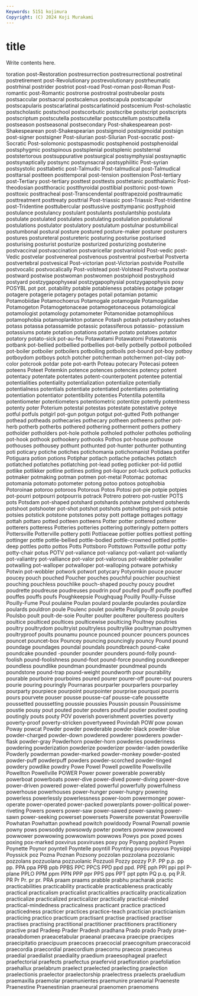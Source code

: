 ```yaml
---
Keywords: 5151 kojimura
Copyright: (C) 2024 Koji Murakami
---
```


# title

Write contents here.



toration post-Restoration postresurrection postresurrectional postretinal postretirement post-Revolutionary postrevolutionary postrheumatic
postrhinal postrider postriot post-road Post-roman post-Roman Post-romantic post-Romantic postrorse postrostral
postrubeolar posts postsaccular postsacral postscalenus postscapula postscapular postscapularis postscarlatinal postscarlatinoid
postscenium Post-scholastic postscholastic postschool postscorbutic postscribe postscript postscripts postscriptum postscutella
postscutellar postscutellum postscuttella postseason postseasonal postsecondary Post-shakespearean post-Shakespearean post-Shakespearian postsigmoid
postsigmoidal postsign post-signer postsigner Post-silurian post-Silurian Post-socratic post-Socratic Post-solomonic postspasmodic
postsphenoid postsphenoidal postsphygmic postspinous postsplenial postsplenic poststernal poststertorous postsuppurative postsurgical
postsymphysial postsynaptic postsynaptically postsync postsynsacral postsyphilitic Post-syrian postsystolic posttabetic post-Talmudic
Post-talmudical post-Talmudical posttarsal postteen posttemporal post-tension posttension Post-tertiary post-Tertiary post-tertiary
posttest posttests posttetanic postthalamic Post-theodosian postthoracic postthyroidal posttibial posttonic post-town
posttoxic posttracheal post-Transcendental posttrapezoid posttraumatic posttreatment posttreaty posttrial Post-triassic post-Triassic
Post-tridentine post-Tridentine posttubercular posttussive posttympanic posttyphoid postulance postulancy postulant postulants
postulantship postulata postulate postulated postulates postulating postulation postulational postulations postulator
postulatory postulatum postulnar postumbilical postumbonal postural posture postured posture-maker posturer
posturers postures postureteral postureteric posturing posturise posturised posturising posturist posturize
posturized posturizing postuterine postvaccinal postvaccination postvaricellar postvarioloid Post-vedic post-Vedic postvelar
postvenereal postvenous postventral postverbal Postverta postvertebral postvesical Post-victorian post-Victorian postvide
Postville postvocalic postvocalically Post-volstead post-Volstead Postvorta postwar postward postwise postwoman
postwomen postxiphoid postxyphoid postyard postzygapophyseal postzygapophysial postzygapophysis posy POSYBL pot
pot. potability potable potableness potables potage potager potagere potagerie potagery
potages potail potamian potamic Potamobiidae Potamochoerus Potamogale potamogale Potamogalidae Potamogeton
Potamogetonaceae potamogetonaceous potamological potamologist potamology potamometer Potamonidae potamophilous potamophobia potamoplankton
potance Potash potash potashery potashes potass potassa potassamide potassic potassiferous
potassio- potassium potassiums potate potation potations potative potato potatoes potator
potatory potato-sick pot-au-feu Potawatami Potawatomi Potawatomis potbank pot-bellied potbellied potbellies
pot-belly potbelly potboil potboiled pot-boiler potboiler potboilers potboiling potboils pot-bound
pot-boy potboy potboydom potboys potch potcher potcherman potchermen pot-clay pot-color
potcrook potdar pote pot-earth Poteau potecary Potecasi poteen poteens Poteet
Potemkin potence potences potencies potency potent potentacy potentate potentates potent-counterpotent
potentee potential potentialities potentiality potentialization potentialize potentially potentialness potentials potentiate
potentiated potentiates potentiating potentiation potentiator potentibility potenties Potentilla potentilla potentiometer
potentiometers potentiometric potentize potently potentness potenty poter Poterium potestal potestas
potestate potestative poteye potful potfuls potgirl pot-gun potgun potgut pot-gutted
Poth pothanger pothead potheads pothecaries pothecary potheen potheens pother pot-herb
potherb potherbs pothered pothering potherment pothers pothery potholder potholders pot-hole
pothole potholed potholer potholes potholing pot-hook pothook pothookery pothooks Pothos
pot-house pothouse pothouses pothousey pothunt pothunted pot-hunter pothunter pothunting poti
poticary potiche potiches potichomania potichomanist Potidaea potifer Potiguara potion potions
Potiphar potlach potlache potlaches potlatch potlatched potlatches potlatching pot-lead potleg
potlicker pot-lid potlid potlike potlikker potline potlines potling pot-liquor pot-luck
potluck potlucks potmaker potmaking potman potmen pot-metal Potomac potomac potomania
potomato potometer potong potoo potoos potophobia Potoroinae potoroo potoroos Potorous
Potos Potosi pot-pie potpie potpies pot-pourri potpourri potpourris potrack Potrero
potrero pot-rustler POTS pots Potsdam pot-shaped potshard potshards potshaw potsherd
potsherds potshoot potshooter pot-shot potshot potshots potshotting pot-sick potsie potsies
potstick potstone potstones potsy pott pottage pottages pottagy pottah pottaro
potted potteen potteens Potter potter pottered potterer potterers potteress Potteries
potteries pottering potteringly pottern potters Pottersville Potterville pottery potti Pottiaceae
pottier potties pottiest potting pottinger pottle pottle-bellied pottle-bodied pottle-crowned pottled
pottle-deep pottles potto pottos Potts Pottsboro Pottstown Pottsville pottur potty
potty-chair potus POTV pot-valiance pot-valiancy pot-valiant pot-valiantly pot-valiantry pot-valliance pot-valor
pot-valorous pot-wabbler potwaller potwalling pot-walloper potwalloper pot-walloping potware potwhisky Potwin
pot-wobbler potwork potwort potycary Potyomkin pouce poucer poucey pouch pouched
Poucher pouches pouchful pouchier pouchiest pouching pouchless pouchlike pouch-shaped pouchy
poucy poudret poudrette poudreuse poudreuses poudrin pouf poufed pouff pouffe
pouffed pouffes pouffs poufs Poughkeepsie Poughquag Pouilly Pouilly-Fuisse Pouilly-Fume Poul
poulaine Poulan poulard poularde poulardes poulardize poulards pouldron poule Poulenc
poulet poulette Pouligny-St poulp poulpe Poulsbo poult poult-de-soie Poulter poulter
poulterer poulteress poulters poultice poulticed poultices poulticewise poulticing Poultney poultries
poultry poultrydom poultryist poultryless poultrylike poultryman poultrymen poultryproof poults pounamu
pounce pounced pouncer pouncers pounces pouncet pouncet-box Pouncey pouncing pouncingly
pouncy Pound pound poundage poundages poundal poundals poundbreach pound-cake poundcake
pounded -pounder pounder pounders pound-folly pound-foolish pound-foolishness pound-foot pound-force pounding
poundkeeper poundless poundlike poundman poundmaster poundmeal pounds poundstone pound-trap pound-weight
poundworth pour pourability pourable pourboire pourboires poured pourer pourer-off pourer-out
pourers pourie pouring pouringly Pournaras pourparler pourparlers pourparley pourparty pourpiece
pourpoint pourpointer pourprise pourquoi pourris pours pourvete pouser pousse pousse-caf
pousse-cafe poussette poussetted poussetting poussie poussies Poussin poussin Poussinisme poustie
pousy pout pouted pouter pouters poutful poutier poutiest pouting poutingly
pouts pouty POV poverish poverishment poverties poverty poverty-proof poverty-stricken povertyweed
Povindah POW pow powan Poway powcat Powder powder powderable powder-black
powder-blue powder-charged powder-down powdered powderer powderers powder-flask powder-gray Powderhorn powder-horn
powderies powderiness powdering powderization powderize powderizer powder-laden powderlike Powderly powderman
powder-marked powder-monkey powder-posted powder-puff powderpuff powders powder-scorched powder-tinged powdery powdike
powdry Powe Powel Powell powellite Powellsville Powellton Powellville POWER Power
power powerable powerably powerboat powerboats power-dive power-dived power-diving power-dove power-driven
powered power-elated powerful powerfully powerfulness powerhouse powerhouses power-hunger power-hungry powering
powerless powerlessly powerlessness power-loom powermonger power-operate power-operated power-packed powerplants power-political
power-riveting Powers powers power-saw power-sawed power-sawing power-sawn power-seeking powerset powersets
Powersite powerstat Powersville Powhatan Powhattan powhead powitch powldoody Pownal Pownall
pownie powny pows powsoddy powsowdy powter powters powwow powwowed powwower
powwowing powwowism powwows Powys pox poxed poxes poxing pox-marked poxvirus
poxviruses poxy poy Poyang poybird Poyen Poynette Poynor poyntell Poyntelle
poyntill Poynting poyou poyous Poysippi Poyssick poz Pozna Poznan Pozsony
pozzolan pozzolana pozzolanic pozzolans pozzuolana pozzuolanic Pozzuoli Pozzy pozzy P.P.
PP p.p. pp pp. PPA ppa PPB ppb PPBS PPC
PPCS PPD ppd ppd. PPE pph PPI ppi ppl P-plane
PPLO PPM ppm PPN PPP ppr PPS pps PPT ppt
pptn PQ p.q. pq P.R. PR Pr Pr. pr pr.
PRA praam praams prabble prabhu pracharak practic practicabilities practicability practicable
practicableness practicably practical practicalism practicalist practicalities practicality practicalization practicalize practicalized
practicalizer practically practical-minded practical-mindedness practicalness practicant practice practiced practicedness practicer
practices practice-teach practician practicianism practicing practico practicum practisant practise practised
practiser practises practising practitional practitioner practitioners practitionery practive prad Pradeep
Prader Pradesh pradhana Prado prado Prady prae- praeabdomen praeacetabular praeanal
praecava praecipe praecipes praecipitatio praecipuum praecoces praecocial praecognitum praecoracoid praecordia
praecordial praecordium praecornu praecox praecuneus praedial praedialist praediality praedium praeesophageal
praefect praefectorial praefects praefectus praefervid praefloration praefoliation praehallux praelabrum praelect
praelected praelecting praelection praelectionis praelector praelectorship praelectress praelects praeludium praemaxilla
praemolar praemunientes praemunire praenarial Praeneste Praenestine Praenestinian praeneural praenomen praenomens
